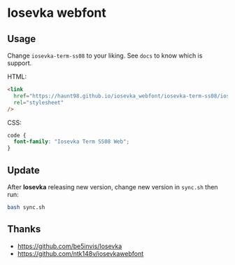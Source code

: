 # Iosevka webfont

## Usage

Change `iosevka-term-ss08` to your liking.
See `docs` to know which is support.

HTML:

```html
<link
  href="https://haunt98.github.io/iosevka_webfont/iosevka-term-ss08/iosevka-term-ss08.css"
  rel="stylesheet"
/>
```

CSS:

```css
code {
  font-family: "Iosevka Term SS08 Web";
}
```

## Update

After **Iosevka** releasing new version, change new version in `sync.sh` then run:

```sh
bash sync.sh
```

## Thanks

- https://github.com/be5invis/Iosevka
- https://github.com/ntk148v/iosevkawebfont
